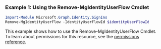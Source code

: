 ### Example 1: Using the Remove-MgIdentityUserFlow Cmdlet
```powershell
Import-Module Microsoft.Graph.Identity.SignIns
Remove-MgIdentityUserFlow -IdentityUserFlowId $identityUserFlowId
```
This example shows how to use the Remove-MgIdentityUserFlow Cmdlet.
To learn about permissions for this resource, see the [permissions reference](/graph/permissions-reference).

